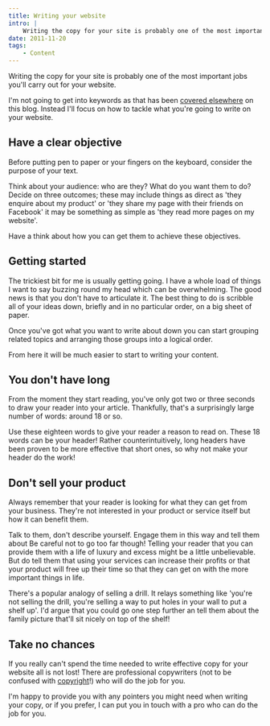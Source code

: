 ```yaml
---
title: Writing your website
intro: |
    Writing the copy for your site is probably one of the most important jobs you'll carry out for your website.
date: 2011-11-20
tags:
    - Content
---
```


Writing the copy for your site is probably one of the most important jobs you'll carry out for your website.

I'm not going to get into keywords as that has been [covered elsewhere](http://tempertemper.net/blog/keywords) on this blog. Instead I'll focus on how to tackle what you're going to write on your website.

## Have a clear objective

Before putting pen to paper or your fingers on the keyboard, consider the purpose of your text.

Think about your audience: who are they? What do you want them to do? Decide on three outcomes; these may include things as direct as 'they enquire about my product' or 'they share my page with their friends on Facebook' it may be something as simple as 'they read more pages on my website'.

Have a think about how you can get them to achieve these objectives.

## Getting started

The trickiest bit for me is usually getting going. I have a whole load of things I want to say buzzing round my head which can be overwhelming. The good news is that you don't have to articulate it. The best thing to do is scribble all of your ideas down, briefly and in no particular order, on a big sheet of paper.

Once you've got what you want to write about down you can start grouping related topics and arranging those groups into a logical order.

From here it will be much easier to start to writing your content.

## You don't have long

From the moment they start reading, you've only got two or three seconds to draw your reader into your article. Thankfully, that's a surprisingly large number of words: around 18 or so.

Use these eighteen words to give your reader a reason to read on.
These 18 words can be your header! Rather counterintuitively, long headers have been proven to be more effective that short ones, so why not make your header do the work!

## Don't sell your product

Always remember that your reader is looking for what they can get from your business. They're not interested in your product or service itself but how it can benefit them.

Talk to them, don't describe yourself. Engage them in this way and tell them about
Be careful not to go too far though! Telling your reader that you can provide them with a life of luxury and excess might be a little unbelievable. But do tell them that using your services can increase their profits or that your product will free up their time so that they can get on with the more important things in life.

There's a popular analogy of selling a drill. It relays something like 'you're not selling the drill, you're selling a way to put holes in your wall to put a shelf up'. I'd argue that you could go one step further an tell them about the family picture that'll sit nicely on top of the shelf!

## Take no chances

If you really can't spend the time needed to write effective copy for your website all is not lost! There are professional copywriters (not to be confused with [copyright](http://en.wikipedia.org/wiki/Copyright)!) who will do the job for you.

I'm happy to provide you with any pointers you might need when writing your copy, or if you prefer, I can put you in touch with a pro who can do the job for you.
